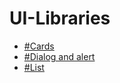 # UI-Libraries
- [#Cards](https://github.com/aligithubtest/UI-Libraries/blob/master/Cards.md)
- [#Dialog and alert](https://github.com/aligithubtest/UI-Libraries/blob/master/Dialog%20and%20alert.md)
- [#List](https://github.com/aligithubtest/UI-Libraries/blob/master/List.md)

